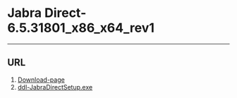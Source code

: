 # Jabra Direct-6.5.31801_x86_x64_rev1

---

## URL
1. [Download-page](https://www.jabra.ca/software-and-services/jabra-direct)
2. [ddl-JabraDirectSetup.exe](https://jabraxpressonlineprdstor.blob.core.windows.net/jdo/JabraDirectSetup.exe)
